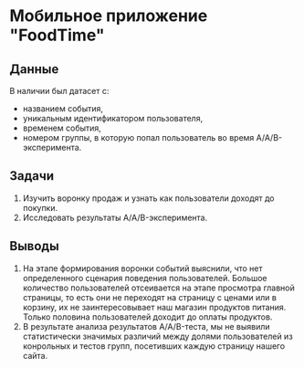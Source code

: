 # Мобильное приложение "FoodTime"

## Данные
В наличии был датасет с:
- названием события, 
- уникальным идентификатором пользователя, 
- временем события, 
- номером группы, в которую попал пользователь во время A/A/B-эксперимента.

## Задачи
1. Изучить воронку продаж и узнать как пользователи доходят до покупки.
2. Исследовать результаты A/A/B-эксперимента.

## Выводы
1. На этапе формирования воронки событий выяснили, что нет определенного сценария поведения пользователей. Большое количество пользователей отсеивается на этапе просмотра главной страницы, то есть они не переходят на страницу с ценами или в корзину, их не заинтересовывает наш магазин продуктов питания. Только половина пользователей доходит до оплаты продуктов.
2. В результате анализа результатов A/A/B-теста, мы не выявили статистически значимых различий между долями пользователей из конрольных и тестов групп, посетивших каждую страницу нашего сайта.
